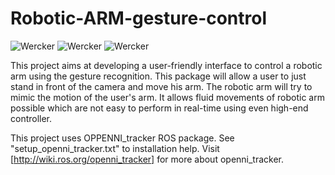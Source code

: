 # Robotic-ARM-gesture-control

![Wercker](https://img.shields.io/wercker/ci/wercker/docs.svg)      ![Wercker](https://img.shields.io/badge/Progress-On%20Hold-orange.svg) ![Wercker](https://img.shields.io/badge/Support-Active-lightgrey.svg)

This project aims at developing a user-friendly interface to control a robotic arm using the gesture recognition. This package will allow a user to just stand in front of the camera and move his arm. The robotic arm will try to mimic the motion of the user's arm. It allows fluid movements of robotic arm possible which are not easy to perform in real-time using even high-end controller.

This project uses OPPENNI_tracker ROS package. See "setup_openni_tracker.txt" to installation help.
Visit [http://wiki.ros.org/openni_tracker] for more about openni_tracker.
